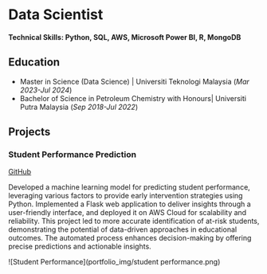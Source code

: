 # Data Scientist

#### Technical Skills: Python, SQL, AWS, Microsoft Power BI, R, MongoDB

## Education					       		
- Master in Science (Data Science)	| Universiti Teknologi Malaysia (_Mar 2023-Jul 2024_)
- Bachelor of Science in Petroleum Chemistry with Honours| Universiti Putra Malaysia (_Sep 2018-Jul 2022_)

## Projects
### Student Performance Prediction
[GitHub](https://github.com/juna-99/Student-Performance-Prediction)

Developed a machine learning model for predicting student performance, leveraging various factors to provide early intervention strategies using Python. Implemented a Flask web application to deliver insights through a user-friendly interface, and deployed it on AWS Cloud for scalability and reliability. This project led to more accurate identification of at-risk students, demonstrating the potential of data-driven approaches in educational outcomes. The automated process enhances decision-making by offering precise predictions and actionable insights.

![Student Performance](portfolio_img/student performance.png)


